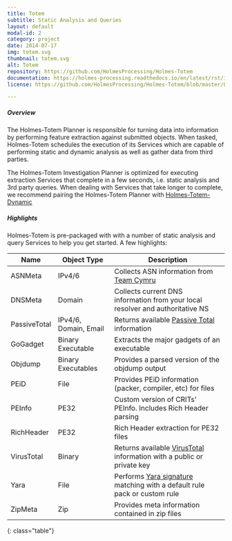 ```yaml
---
title: Totem
subtitle: Static Analysis and Queries
layout: default
modal-id: 2
category: project
date: 2014-07-17
img: totem.svg
thumbnail: totem.svg
alt: Totem
repository: https://github.com/HolmesProcessing/Holmes-Totem
documentation: https://holmes-processing.readthedocs.io/en/latest/rst/installation/index.html
license: https://github.com/HolmesProcessing/Holmes-Totem/blob/master/LICENSE

---
```


##### Overview
The Holmes-Totem Planner is responsible for turning data into information by performing feature extraction against submitted objects. When tasked, Holmes-Totem schedules the execution of its Services which are capable of performing static and dynamic analysis as well as gather data from third parties.

The Holmes-Totem Investigation Planner is optimized for executing extraction Services that complete in a few seconds, i.e. static analysis and 3rd party queries. When dealing with Services that take longer to complete, we recommend pairing the Holmes-Totem Planner with [Holmes-Totem-Dynamic](https://github.com/HolmesProcessing/Holmes-Totem-Dynamic)

##### Highlights
Holmes-Totem is pre-packaged with with a number of static analysis and query Services to help you get started. A few highlights:

| Name | Object Type | Description |
| --- | --- | --- |
| ASNMeta | IPv4/6 | Collects ASN information from [Team Cymru](http://www.team-cymru.org/IP-ASN-mapping.html) |
| DNSMeta | Domain | Collects current DNS information from your local resolver and authoritative NS |
| PassiveTotal | IPv4/6, Domain, Email | Returns available [Passive Total](https://www.passivetotal.org/) information |
| GoGadget | Binary Executable | Extracts the major gadgets of an executable |
| Objdump | Binary Executables | Provides a parsed version of the objdump output |
| PEiD | File | Provides PEiD information (packer, compiler, etc) for files |
| PEInfo | PE32 | Custom version of CRITs' PEInfo. Includes Rich Header parsing |
| RichHeader | PE32 | Rich Header extraction for PE32 files |
| VirusTotal | Binary | Returns available [VirusTotal](https://www.virustotal.com/) information with a public or private key |
| Yara | File | Performs [Yara signature](http://virustotal.github.io/yara/) matching with a default rule pack or custom rule |
| ZipMeta | Zip | Provides meta information contained in zip files |
{: class="table"}
